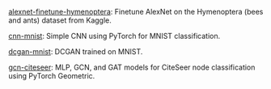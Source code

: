 [alexnet-finetune-hymenoptera](https://github.com/skjdaniel/mastering-pytorch/blob/master/alexnet-finetune-hymenoptera.ipynb):
Finetune AlexNet on the Hymenoptera (bees and ants) dataset from Kaggle. 

[cnn-mnist](https://github.com/skjdaniel/mastering-pytorch/blob/master/cnn-mnist.ipynb): 
Simple CNN using PyTorch for MNIST classification. 

[dcgan-mnist](https://github.com/skjdaniel/mastering-pytorch/blob/master/dcgan-mnist.ipynb): DCGAN trained on MNIST.

[gcn-citeseer](https://github.com/skjdaniel/mastering-pytorch/blob/master/gcn-citeseer.ipynb): MLP, GCN, and GAT models for CiteSeer node classification using PyTorch Geometric.
